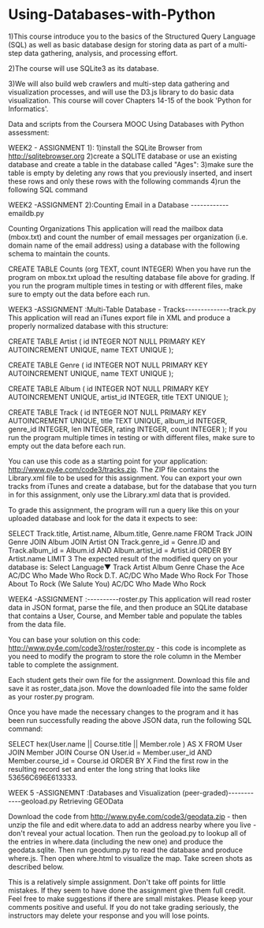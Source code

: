 # Using-Databases-with-Python

1)This course introduce you to the basics of the Structured Query Language (SQL) as well as basic database design for storing data as part of a multi-step data gathering, analysis, and processing effort. 

2)The course will use SQLite3 as its database. 

3)We will also build web crawlers and multi-step data gathering and visualization processes, and will use the D3.js library to do basic data visualization. This course will cover Chapters 14-15 of the book 'Python for Informatics'.

Data and scripts from the Coursera MOOC Using Databases with Python assessment:

WEEK2 - ASSIGNMENT 1):
1)install the SQLite Browser from http://sqlitebrowser.org
2)create a SQLITE database or use an existing database and create a table in the database called "Ages":
3)make sure the table is empty by deleting any rows that you previously inserted, and insert these rows and only these rows with the following commands
4)run the following SQL command

WEEK2 -ASSIGNMENT 2):Counting Email in a Database
------------emaildb.py

Counting Organizations
This application will read the mailbox data (mbox.txt) and count the number of email messages per organization (i.e. domain name of the email address) using a database with the following schema to maintain the counts.

CREATE TABLE Counts (org TEXT, count INTEGER)
When you have run the program on mbox.txt upload the resulting database file above for grading.
If you run the program multiple times in testing or with dfferent files, make sure to empty out the data before each run.


WEEK3 -ASSIGNMENT :Multi-Table Database - Tracks--------------track.py
This application will read an iTunes export file in XML and produce a properly normalized database with this structure:

CREATE TABLE Artist (
    id  INTEGER NOT NULL PRIMARY KEY AUTOINCREMENT UNIQUE,
    name    TEXT UNIQUE
);

CREATE TABLE Genre (
    id  INTEGER NOT NULL PRIMARY KEY AUTOINCREMENT UNIQUE,
    name    TEXT UNIQUE
);

CREATE TABLE Album (
    id  INTEGER NOT NULL PRIMARY KEY AUTOINCREMENT UNIQUE,
    artist_id  INTEGER,
    title   TEXT UNIQUE
);

CREATE TABLE Track (
    id  INTEGER NOT NULL PRIMARY KEY 
        AUTOINCREMENT UNIQUE,
    title TEXT  UNIQUE,
    album_id  INTEGER,
    genre_id  INTEGER,
    len INTEGER, rating INTEGER, count INTEGER
);
If you run the program multiple times in testing or with different files, make sure to empty out the data before each run.

You can use this code as a starting point for your application: http://www.py4e.com/code3/tracks.zip. The ZIP file contains the Library.xml file to be used for this assignment. You can export your own tracks from iTunes and create a database, but for the database that you turn in for this assignment, only use the Library.xml data that is provided.

To grade this assignment, the program will run a query like this on your uploaded database and look for the data it expects to see:

SELECT Track.title, Artist.name, Album.title, Genre.name 
    FROM Track JOIN Genre JOIN Album JOIN Artist 
    ON Track.genre_id = Genre.ID and Track.album_id = Album.id 
        AND Album.artist_id = Artist.id
    ORDER BY Artist.name LIMIT 3
The expected result of the modified query on your database is:
Select Language​▼
Track	Artist	Album	Genre
Chase the Ace	AC/DC	Who Made Who	Rock
D.T.	AC/DC	Who Made Who	Rock
For Those About To Rock (We Salute You)	AC/DC	Who Made Who	Rock


WEEK4 -ASSIGNMENT :----------roster.py
This application will read roster data in JSON format, parse the file, and then produce an SQLite database that contains a User, Course, and Member table and populate the tables from the data file.

You can base your solution on this code: http://www.py4e.com/code3/roster/roster.py - this code is incomplete as you need to modify the program to store the role column in the Member table to complete the assignment.

Each student gets their own file for the assignment. Download this file and save it as roster_data.json. Move the downloaded file into the same folder as your roster.py program.

Once you have made the necessary changes to the program and it has been run successfully reading the above JSON data, run the following SQL command:

SELECT hex(User.name || Course.title || Member.role ) AS X FROM 
    User JOIN Member JOIN Course 
    ON User.id = Member.user_id AND Member.course_id = Course.id
    ORDER BY X
Find the first row in the resulting record set and enter the long string that looks like 53656C696E613333.

WEEK 5 -ASSIGNEMNT :Databases and Visualization (peer-graded)------------geoload.py
Retrieving GEOData

Download the code from http://www.py4e.com/code3/geodata.zip - then unzip the file and edit where.data to add an address nearby where you live - don't reveal your actual location. Then run the geoload.py to lookup all of the entries in where.data (including the new one) and produce the geodata.sqlite. Then run geodump.py to read the database and produce where.js. Then open where.html to visualize the map. Take screen shots as described below.

This is a relatively simple assignment. Don't take off points for little mistakes. If they seem to have done the assignment give them full credit. Feel free to make suggestions if there are small mistakes. Please keep your comments positive and useful. If you do not take grading seriously, the instructors may delete your response and you will lose points.


